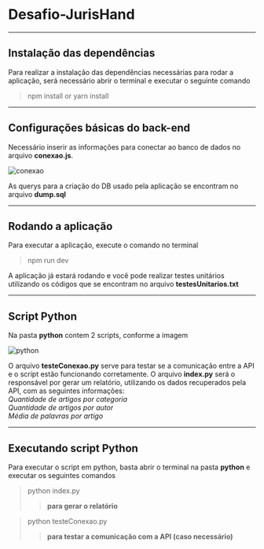 # Desafio-JurisHand
***

## Instalação das dependências

Para realizar a instalação das dependências necessárias para rodar a aplicação, será necessário abrir o terminal e executar o seguinte comando

>npm install or yarn install

***
## Configurações básicas do back-end

Necessário inserir as informações para conectar ao banco de dados no arquivo **conexao.js**.

![conexao](https://user-images.githubusercontent.com/112726349/229219572-b402e69e-f46b-4d99-8658-b766babe771c.png)

As querys para a criação do DB usado pela aplicação se encontram no arquivo **dump.sql**
***

## Rodando a aplicação

Para executar a aplicação, execute o comando no terminal

> npm run dev

A aplicação já estará rodando e você pode realizar testes unitários utilizando os códigos que se encontram no arquivo **testesUnitarios.txt**

***

## Script Python

Na pasta **python** contem 2 scripts, conforme a imagem

![python](https://user-images.githubusercontent.com/112726349/229220635-3751ab0a-803b-4aaf-8dd5-399c4fb534fa.png)

O arquivo **testeConexao.py** serve para testar se a comunicação entre a API e o script estão funcionando corretamente.
O arquivo **index.py** será o responsável por gerar um relatório, utilizando os dados recuperados pela API, com as seguintes informações:<br>
*Quantidade de artigos por categoria*<br>
*Quantidade de artigos por autor*<br>
*Média de palavras por artigo*
***

## Executando script Python

Para executar o script em python, basta abrir o terminal na pasta **python** e executar os seguintes comandos

>python index.py
>>**para gerar o relatório**

>python testeConexao.py
>>**para testar a comunicação com a API (caso necessário)**


